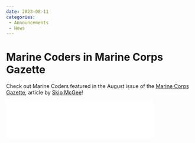 ```yaml
---
date: 2023-08-11
categories: 
 - Announcements
 - News
---
```

# Marine Coders in Marine Corps Gazette
Check out Marine Coders featured in the August issue of the [Marine Corps Gazette](https://mca-marines.org/blog/gazette/), article by [Skip McGee](https://skipmcgee.github.io/)!

<iframe src="/assets/McGeeGazetteArticle0823.pdf" height="102px" width="400px" frameborder="0" scrolling="no"></iframe>
